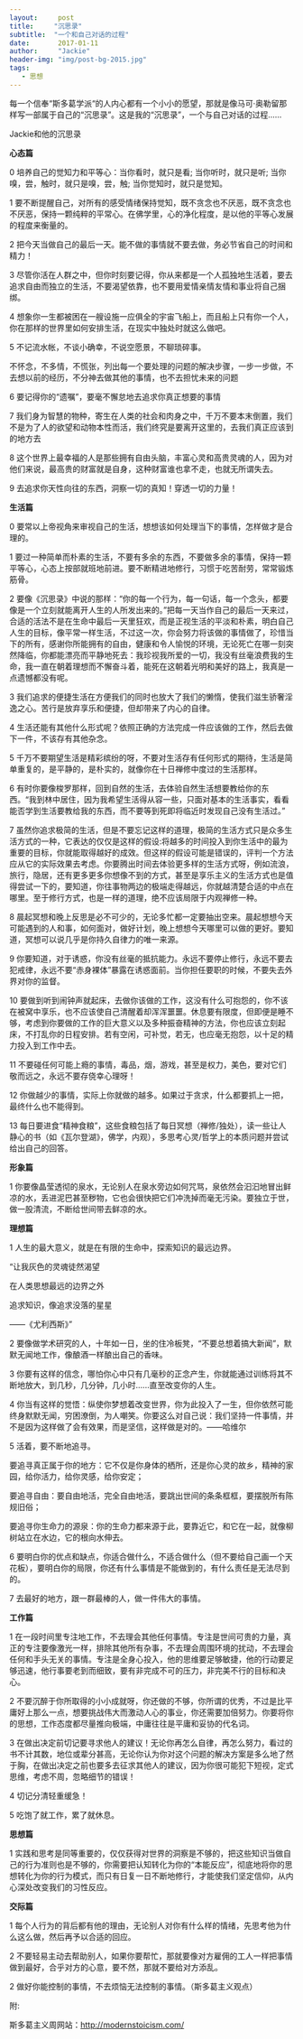 ```yaml
---
layout:     post
title:     "沉思录"
subtitle:  "一个和自己对话的过程"
date:       2017-01-11
author:     "Jackie"
header-img: "img/post-bg-2015.jpg"
tags:
   - 思想 
---
```


每一个信奉“斯多葛学派“的人内心都有一个小小的愿望，那就是像马可·奥勒留那样写一部属于自己的“沉思录”。这是我的“沉思录”，一个与自己对话的过程......

Jackie和他的沉思录

**心态篇**

0 培养自己的觉知力和平等心：当你看时，就只是看; 当你听时，就只是听; 当你嗅，尝，触时，就只是嗅，尝，触; 当你觉知时，就只是觉知。

1 要不断提醒自己，对所有的感受情绪保持觉知，既不贪念也不厌恶，既不贪念也不厌恶，保持一颗纯粹的平常心。在佛学里，心的净化程度，是以他的平等心发展的程度来衡量的。

2 把今天当做自己的最后一天。能不做的事情就不要去做，务必节省自己的时间和精力！

3 尽管你活在人群之中，但你时刻要记得，你从来都是一个人孤独地生活着，要去追求自由而独立的生活，不要渴望依靠，也不要用爱情亲情友情和事业将自己捆绑。

4 想象你一生都被困在一艘设施一应俱全的宇宙飞船上，而且船上只有你一个人，你在那样的世界里如何安排生活，在现实中独处时就这么做吧。

5 不记流水帐，不谈小确幸，不说空愿景，不聊琐碎事。

不怀念，不多情，不慌张，列出每一个要处理的问题的解决步骤，一步一步做，不去想以前的经历，不分神去做其他的事情，也不去担忧未来的问题

6 要记得你的“遗嘱”，要毫不懈怠地去追求你真正想要的事情

7 我们身为智慧的物种，寄生在人类的社会和肉身之中，千万不要本末倒置，我们不是为了人的欲望和动物本性而活，我们终究是要离开这里的，去我们真正应该到的地方去

8 这个世界上最幸福的人是那些拥有自由头脑，丰富心灵和高贵灵魂的人，因为对他们来说，最高贵的财富就是自身，这种财富谁也拿不走，也就无所谓失去。

9 去追求你天性向往的东西，洞察一切的真知！穿透一切的力量！

**生活篇**

0 要常以上帝视角来审视自己的生活，想想该如何处理当下的事情，怎样做才是合理的。

1 要过一种简单而朴素的生活，不要有多余的东西，不要做多余的事情，保持一颗平等心，心态上按部就班地前进。要不断精进地修行，习惯于吃苦耐劳，常常锻炼筋骨。

2 要像《沉思录》中说的那样：“你的每一个行为，每一句话，每一个念头，都要像是一个立刻就能离开人生的人所发出来的。”把每一天当作自己的最后一天来过，合适的活法不是在生命中最后一天里狂欢，而是正视生活的平淡和朴素，明白自己人生的目标，像平常一样生活，不过这一次，你会努力将该做的事情做了，珍惜当下的所有，感谢你所能拥有的自由，健康和令人愉悦的环境，无论死亡在哪一刻突然降临，你都能漂亮而平静地死去：我珍视我所爱的一切，我没有丝毫浪费我的生命，我一直在朝着理想而不懈奋斗着，能死在这朝着光明和美好的路上，我真是一点遗憾都没有呢。

3 我们追求的便捷生活在方便我们的同时也放大了我们的懒惰，使我们滋生骄奢淫逸之心。苦行是放弃享乐和便捷，但却带来了内心的自律。

4 生活还能有其他什么形式呢？依照正确的方法完成一件应该做的工作，然后去做下一件，不该存有其他杂念。

5 千万不要期望生活是精彩缤纷的呀，不要对生活存有任何形式的期待，生活是简单重复的，是平静的，是朴实的，就像你在十日禅修中度过的生活那样。

6 有时你要像梭罗那样，回到自然的生活，去体验自然生活想要教给你的东西。“我到林中居住，因为我希望生活得从容一些，只面对基本的生活事实，看看能否学到生活要教给我的东西，而不要等到死即将临近时发现自己没有生活过。”

7 虽然你追求极简的生活，但是不要忘记这样的道理，极简的生活方式只是众多生活方式的一种，它表达的仅仅是这样的假设:将越多的时间投入到你生活中的最为重要的目标，你就能取得越好的成效。但这样的假设可能是错误的，评判一个方法应从它的实际效果去考虑。你要腾出时间去体验更多样的生活方式呀，例如流浪，旅行，隐居，还有更多更多你想像不到的方式，甚至是享乐主义的生活方式也是值得尝试一下的，要知道，你往事物两边的极端走得越远，你就越清楚合适的中点在哪里。至于修行方式，也是一样的道理，绝不应该局限于内观禅修一种。

8 晨起冥想和晚上反思是必不可少的，无论多忙都一定要抽出空来。晨起想想今天可能遇到的人和事，如何面对，做好计划，晚上想想今天哪里可以做的更好。要知道，冥想可以说几乎是你持久自律力的唯一来源。

9 你要知道，对于诱惑，你没有丝毫的抵抗能力。永远不要停止修行，永远不要去犯戒律，永远不要“赤身裸体”暴露在诱惑面前。当你担任要职的时候，不要失去外界对你的监督。

10 要做到听到闹钟声就起床，去做你该做的工作，这没有什么可抱怨的，你不该在被窝中享乐，也不应该使自己清醒着却浑浑噩噩。休息要有限度，但即便是睡不够，考虑到你要做的工作的巨大意义以及多种振奋精神的方法，你也应该立刻起床，不打乱你的日程安排。若有空闲，可补觉，若无，也应毫无抱怨，以十足的精力投入到工作中去。

11 不要碰任何可能上瘾的事情，毒品，烟，游戏，甚至是权力，美色，要对它们敬而远之，永远不要存侥幸心理呀！

12 你做越少的事情，实际上你就做的越多。如果过于贪求，什么都要抓上一把，最终什么也不能得到。

13 每日要进食“精神食粮”，这些食粮包括了每日冥想（禅修/独处），读一些让人静心的书（如《瓦尔登湖》，佛学，内观），多思考心灵/哲学上的本质问题并尝试给出自己的回答。

**形象篇**

1 你要像晶莹透彻的泉水，无论别人在泉水旁边如何咒骂，泉依然会汩汩地冒出鲜凉的水，丢进泥巴甚至秽物，它也会很快把它们冲洗掉而毫无污染。要独立于世，做一股清流，不断给世间带去鲜凉的水。

**理想篇**

1 人生的最大意义，就是在有限的生命中，探索知识的最远边界。

“让我灰色的灵魂徒然渴望

在人类思想最远的边界之外

追求知识，像追求没落的星星

——《尤利西斯》”

2 要像做学术研究的人，十年如一日，坐的住冷板凳，“不要总想着搞大新闻”，默默无闻地工作，像酿酒一样酿出自己的香味。

3 你要有这样的信念，哪怕你心中只有几毫秒的正念产生，你就能通过训练将其不断地放大，到几秒，几分钟，几小时......直至改变你的人生。

4 你当有这样的觉悟：纵使你梦想着改变世界，你为此投入了一生，但你依然可能终身默默无闻，穷困潦倒，为人嘲笑。你要这么对自己说：我们坚持一件事情，并不是因为这样做了会有效果，而是坚信，这样做是对的。——哈维尔

5 活着，要不断地追寻。

要追寻真正属于你的地方：它不仅是你身体的栖所，还是你心灵的故乡，精神的家园，给你活力，给你灵感，给你安定；

要追寻自由：要自由地活，完全自由地活，要跳出世间的条条框框，要摆脱所有陈规旧俗；

要追寻你生命力的源泉：你的生命力都来源于此，要靠近它，和它在一起，就像柳树站立在水边，它的根向水伸去。

6 要明白你的优点和缺点，你适合做什么，不适合做什么（但不要给自己画一个天花板），要明白你的局限，你还有什么事情是不能做到的，有什么责任是无法尽到的。

7 去最好的地方，跟一群最棒的人，做一件伟大的事情。

**工作篇**

1 在一段时间里专注地工作，不去理会其他任何事情。专注是世间可贵的力量，真正的专注要像激光一样，排除其他所有杂事，不去理会周围环境的扰动，不去理会任何和手头无关的事情。专注是全身心投入，他的思维要足够敏捷，他的行动要足够迅速，他行事要老到而细致，要有非完成不可的压力，非完美不行的目标和决心。

2 不要沉醉于你所取得的小小成就呀，你还做的不够，你所谓的优秀，不过是比平庸好上那么一点，想要挑战伟大而激动人心的事业，你还需要加倍努力。你要将你的思想，工作态度都尽量推向极端，中庸往往是平庸和妥协的代名词。

3 在做出决定前切记要寻求他人的建议！无论你再怎么自律，再怎么努力，看过的书不计其数，地位或辈分甚高，无论你认为你对这个问题的解决方案是多么地了然于胸，在做出决定之前也要多去征求其他人的建议，因为你很可能犯下短视，定式思维，考虑不周，忽略细节的错误！

4 切记分清轻重缓急！

5 吃饱了就工作，累了就休息。

**思想篇**

1 实践和思考是同等重要的，仅仅获得对世界的洞察是不够的，把这些知识当做自己的行为准则也是不够的，你需要把认知转化为你的“本能反应”，彻底地将你的思想转化为你的行为模式，而只有日复一日不断地修行，才能使我们坚定信仰，从内心深处改变我们的习性反应。

**交际篇**

1 每个人行为的背后都有他的理由，无论别人对你有什么样的情绪，先思考他为什么这么做，然后再予以合适的回应。

2 不要轻易主动去帮助别人，如果你要帮忙，那就要像对方雇佣的工人一样把事情做到最好，合乎对方的心意，要不然，那就不要给对方添乱。

2 做好你能控制的事情，不去烦恼无法控制的事情。（斯多葛主义观点）

附:

斯多葛主义周网站：http://modernstoicism.com/
